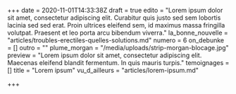 +++
date = 2020-11-01T14:33:38Z
draft = true
edito = "Lorem ipsum dolor sit amet, consectetur adipiscing elit. Curabitur quis justo sed sem lobortis lacinia sed sed erat. Proin ultrices eleifend sem, id maximus massa fringilla volutpat. Praesent et leo porta arcu bibendum viverra."
la_bonne_nouvelle = "articles/troubles-erectiles-quelles-solutions.md"
numero = 6
on_debunke = []
outro = ""
plume_morgan = "/media/uploads/strip-morgan-blocage.jpg"
preview = "Lorem ipsum dolor sit amet, consectetur adipiscing elit. Maecenas eleifend blandit fermentum. In quis mauris turpis."
temoignages = []
title = "Lorem ipsum"
vu_d_ailleurs = "articles/lorem-ipsum.md"

+++
